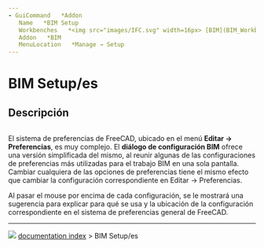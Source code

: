 ```yaml
---
- GuiCommand   *Addon
   Name   *BIM Setup
   Workbenches   *<img src="images/IFC.svg" width=16px> [BIM](BIM_Workbench.md)
   Addon   *BIM
   MenuLocation   *Manage → Setup
---
```


# BIM Setup/es

## Descripción

<img alt="" src=images/BIM_setup_screenshot.png  style="width   *1024px;">

El sistema de preferencias de FreeCAD, ubicado en el menú **Editar -\> Preferencias**, es muy complejo. El **diálogo de configuración BIM** ofrece una versión simplificada del mismo, al reunir algunas de las configuraciones de preferencias más utilizadas para el trabajo BIM en una sola pantalla. Cambiar cualquiera de las opciones de preferencias tiene el mismo efecto que cambiar la configuración correspondiente en Editar -\> Preferencias.

Al pasar el mouse por encima de cada configuración, se le mostrará una sugerencia para explicar para qué se usa y la ubicación de la configuración correspondiente en el sistema de preferencias general de FreeCAD.



---
![](images/Right_arrow.png) [documentation index](../README.md) > BIM Setup/es
